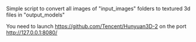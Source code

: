 Simple script to convert all images of "input_images" folders to textured 3d files in "output_models"

You need to launch https://github.com/Tencent/Hunyuan3D-2 on the port http://127.0.0.1:8080/
